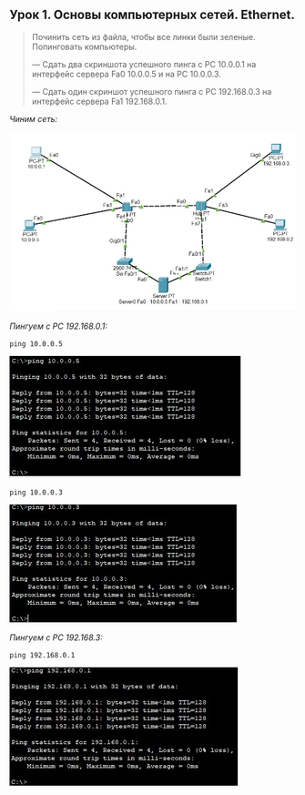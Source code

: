 ## Урок 1. Основы компьютерных сетей. Ethernet.

> Починить сеть из файла, чтобы все линки были зеленые. Попинговать компьютеры.
>
> — Сдать два скриншота успешного пинга с РС 10.0.0.1 на интерфейс сервера Fa0 10.0.0.5 и на PC 10.0.0.3.
>
> — Сдать один скриншот успешного пинга с РС 192.168.0.3 на интерфейс сервера Fa1 192.168.0.1.

_Чиним сеть:_

![scr-1.jpg](./files/scr-1.jpg)

_Пингуем с PC 192.168.0.1:_

```
ping 10.0.0.5
```

![scr-2.jpg](./files/scr-2.jpg)

```
ping 10.0.0.3
```

![scr-3.jpg](./files/scr-3.jpg)

_Пингуем с PC 192.168.3:_

```
ping 192.168.0.1
```

![scr-4.jpg](./files/scr-4.jpg)
